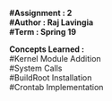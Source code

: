**#Assignment : 2  
#Author : Raj Lavingia  
#Term : Spring 19**  

**Concepts Learned :**  
#Kernel Module Addition  
#System Calls  
#BuildRoot Installation  
#Crontab Implementation  




